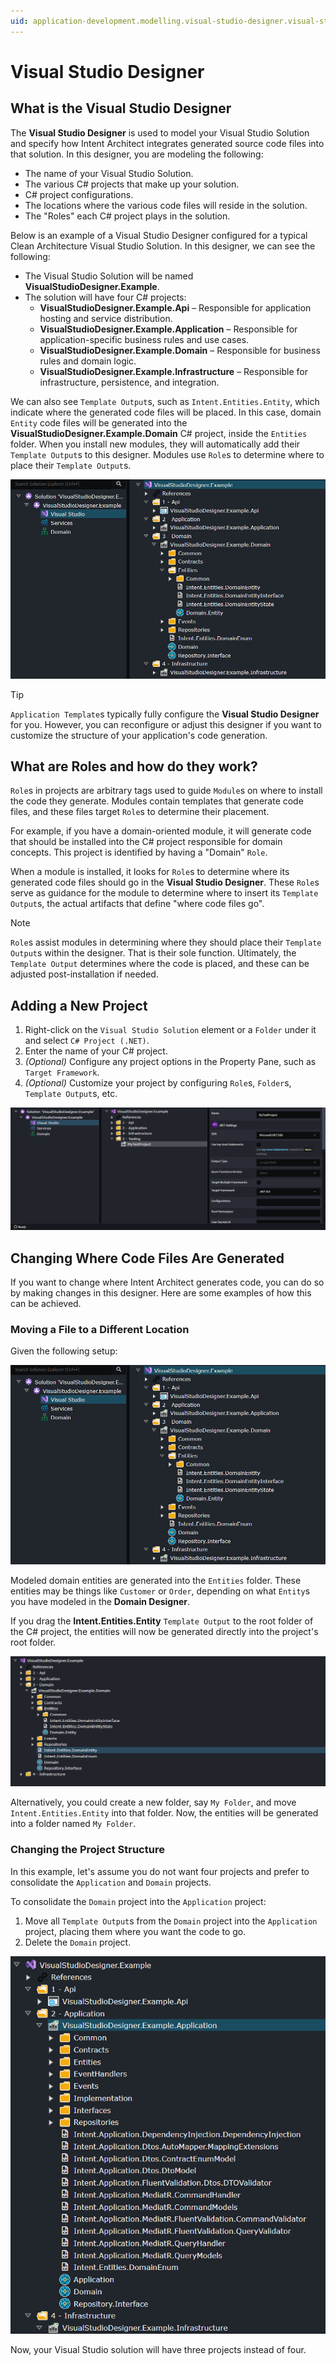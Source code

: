 ```yaml
---
uid: application-development.modelling.visual-studio-designer.visual-studio-designer
---
```

# Visual Studio Designer

## What is the Visual Studio Designer

The **Visual Studio Designer** is used to model your Visual Studio Solution and specify how Intent Architect integrates generated source code files into that solution. In this designer, you are modeling the following:

- The name of your Visual Studio Solution.
- The various C# projects that make up your solution.
- C# project configurations.
- The locations where the various code files will reside in the solution.
- The "Roles" each C# project plays in the solution.

Below is an example of a Visual Studio Designer configured for a typical Clean Architecture Visual Studio Solution. In this designer, we can see the following:

- The Visual Studio Solution will be named **VisualStudioDesigner.Example**.
- The solution will have four C# projects:
  - **VisualStudioDesigner.Example.Api** – Responsible for application hosting and service distribution.
  - **VisualStudioDesigner.Example.Application** – Responsible for application-specific business rules and use cases.
  - **VisualStudioDesigner.Example.Domain** – Responsible for business rules and domain logic.
  - **VisualStudioDesigner.Example.Infrastructure** – Responsible for infrastructure, persistence, and integration.

We can also see `Template Output`s, such as `Intent.Entities.Entity`, which indicate where the generated code files will be placed. In this case, domain `Entity` code files will be generated into the **VisualStudioDesigner.Example.Domain** C# project, inside the `Entities` folder. When you install new modules, they will automatically add their `Template Output`s to this designer. Modules use `Role`s to determine where to place their `Template Output`s.

![Clean Architecture Model](images/sample-clean-architecute-setup.png)

> [!TIP]
> `Application Template`s typically fully configure the **Visual Studio Designer** for you. However, you can reconfigure or adjust this designer if you want to customize the structure of your application's code generation.

## What are Roles and how do they work?

`Role`s in projects are arbitrary tags used to guide `Module`s on where to install the code they generate. Modules contain templates that generate code files, and these files target `Role`s to determine their placement.

For example, if you have a domain-oriented module, it will generate code that should be installed into the C# project responsible for domain concepts. This project is identified by having a "Domain" `Role`.

When a module is installed, it looks for `Role`s to determine where its generated code files should go in the **Visual Studio Designer**. These `Role`s serve as guidance for the module to determine where to insert its `Template Output`s, the actual artifacts that define "where code files go".

> [!NOTE]
> `Role`s assist modules in determining where they should place their `Template Output`s within the designer. That is their sole function. Ultimately, the `Template Output` determines where the code is placed, and these can be adjusted post-installation if needed.

## Adding a New Project

1. Right-click on the `Visual Studio Solution` element or a `Folder` under it and select `C# Project (.NET)`.
2. Enter the name of your C# project.
3. *(Optional)* Configure any project options in the Property Pane, such as `Target Framework`.
4. *(Optional)* Customize your project by configuring `Role`s, `Folder`s, `Template Output`s, etc.

![Add a Custom Project](images/add-project.png)

## Changing Where Code Files Are Generated

If you want to change where Intent Architect generates code, you can do so by making changes in this designer. Here are some examples of how this can be achieved.

### Moving a File to a Different Location

Given the following setup:

![Clean Architecture Model](images/sample-clean-architecute-setup.png)

Modeled domain entities are generated into the `Entities` folder. These entities may be things like `Customer` or `Order`, depending on what `Entity`s you have modeled in the **Domain Designer**.

If you drag the **Intent.Entities.Entity** `Template Output` to the root folder of the C# project, the entities will now be generated directly into the project's root folder.

![Move Template Output](images/move-template-output.png)

Alternatively, you could create a new folder, say `My Folder`, and move `Intent.Entities.Entity` into that folder. Now, the entities will be generated into a folder named `My Folder`.

### Changing the Project Structure

In this example, let's assume you do not want four projects and prefer to consolidate the `Application` and `Domain` projects.

To consolidate the `Domain` project into the `Application` project:

1. Move all `Template Output`s from the `Domain` project into the `Application` project, placing them where you want the code to go.
2. Delete the `Domain` project.

![Consolidated Project](images/consolidated-project.png)

Now, your Visual Studio solution will have three projects instead of four.